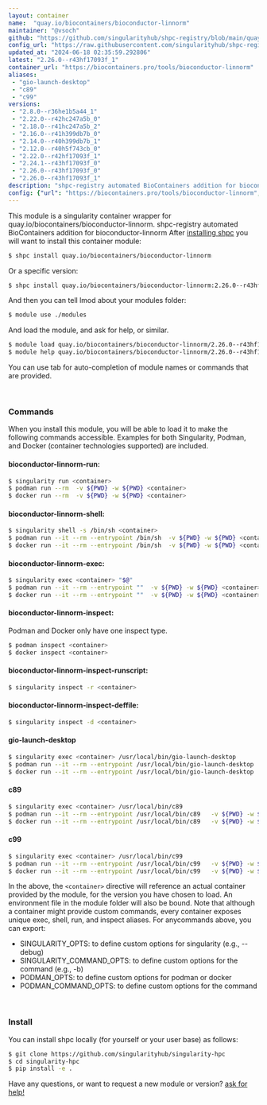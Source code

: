 ```yaml
---
layout: container
name:  "quay.io/biocontainers/bioconductor-linnorm"
maintainer: "@vsoch"
github: "https://github.com/singularityhub/shpc-registry/blob/main/quay.io/biocontainers/bioconductor-linnorm/container.yaml"
config_url: "https://raw.githubusercontent.com/singularityhub/shpc-registry/main/quay.io/biocontainers/bioconductor-linnorm/container.yaml"
updated_at: "2024-06-18 02:35:59.292806"
latest: "2.26.0--r43hf17093f_1"
container_url: "https://biocontainers.pro/tools/bioconductor-linnorm"
aliases:
 - "gio-launch-desktop"
 - "c89"
 - "c99"
versions:
 - "2.8.0--r36he1b5a44_1"
 - "2.22.0--r42hc247a5b_0"
 - "2.18.0--r41hc247a5b_2"
 - "2.16.0--r41h399db7b_0"
 - "2.14.0--r40h399db7b_1"
 - "2.12.0--r40h5f743cb_0"
 - "2.22.0--r42hf17093f_1"
 - "2.24.1--r43hf17093f_0"
 - "2.26.0--r43hf17093f_0"
 - "2.26.0--r43hf17093f_1"
description: "shpc-registry automated BioContainers addition for bioconductor-linnorm"
config: {"url": "https://biocontainers.pro/tools/bioconductor-linnorm", "maintainer": "@vsoch", "description": "shpc-registry automated BioContainers addition for bioconductor-linnorm", "latest": {"2.26.0--r43hf17093f_1": "sha256:fa2bd3c412aab1c83d2fb0001aa47d93c1223444e9e310b19af818e2779f9ccb"}, "tags": {"2.8.0--r36he1b5a44_1": "sha256:8dbbbfb37496f8f8b225aae4f84b9507e82bae8c5a3154d3cc56f15dd349d2b2", "2.22.0--r42hc247a5b_0": "sha256:de22bcd924bf67b3869effda720f4f09363d1ba3fade69f0525b3a0d56b41082", "2.18.0--r41hc247a5b_2": "sha256:c2f5e8b06987edf508d11b168cadc6b3fcd4fd90402cb43819fcbd3b00471ed0", "2.16.0--r41h399db7b_0": "sha256:aa8e9b0352b8f16eada182ff143ab3e7c9e27940dbc8de234826e3c0846d281d", "2.14.0--r40h399db7b_1": "sha256:30db0d2f4c3a874f24c40a26ec74bf9083c2737c09fdb8082c9eb1d293ea723c", "2.12.0--r40h5f743cb_0": "sha256:a674c65e2be6fccfcc51cfe5ccd39d7fdd3ae2f338b891b5ff2ba69bd0a9eff3", "2.22.0--r42hf17093f_1": "sha256:456084f9b241b19d403680ee0f18447b8d5784607b80683a6407a38e9b70b411", "2.24.1--r43hf17093f_0": "sha256:26f3df135dac59cba54cd965a56434c0c1dbd37269af0d317fe77628f9dbd120", "2.26.0--r43hf17093f_0": "sha256:3243982e68a7d8ec18523d1caaf17ed57c72630f38fa562b3b94239e091c544e", "2.26.0--r43hf17093f_1": "sha256:fa2bd3c412aab1c83d2fb0001aa47d93c1223444e9e310b19af818e2779f9ccb"}, "docker": "quay.io/biocontainers/bioconductor-linnorm", "aliases": {"gio-launch-desktop": "/usr/local/bin/gio-launch-desktop", "c89": "/usr/local/bin/c89", "c99": "/usr/local/bin/c99"}}
---
```


This module is a singularity container wrapper for quay.io/biocontainers/bioconductor-linnorm.
shpc-registry automated BioContainers addition for bioconductor-linnorm
After [installing shpc](#install) you will want to install this container module:


```bash
$ shpc install quay.io/biocontainers/bioconductor-linnorm
```

Or a specific version:

```bash
$ shpc install quay.io/biocontainers/bioconductor-linnorm:2.26.0--r43hf17093f_1
```

And then you can tell lmod about your modules folder:

```bash
$ module use ./modules
```

And load the module, and ask for help, or similar.

```bash
$ module load quay.io/biocontainers/bioconductor-linnorm/2.26.0--r43hf17093f_1
$ module help quay.io/biocontainers/bioconductor-linnorm/2.26.0--r43hf17093f_1
```

You can use tab for auto-completion of module names or commands that are provided.

<br>

### Commands

When you install this module, you will be able to load it to make the following commands accessible.
Examples for both Singularity, Podman, and Docker (container technologies supported) are included.

#### bioconductor-linnorm-run:

```bash
$ singularity run <container>
$ podman run --rm  -v ${PWD} -w ${PWD} <container>
$ docker run --rm  -v ${PWD} -w ${PWD} <container>
```

#### bioconductor-linnorm-shell:

```bash
$ singularity shell -s /bin/sh <container>
$ podman run --it --rm --entrypoint /bin/sh  -v ${PWD} -w ${PWD} <container>
$ docker run --it --rm --entrypoint /bin/sh  -v ${PWD} -w ${PWD} <container>
```

#### bioconductor-linnorm-exec:

```bash
$ singularity exec <container> "$@"
$ podman run --it --rm --entrypoint ""  -v ${PWD} -w ${PWD} <container> "$@"
$ docker run --it --rm --entrypoint ""  -v ${PWD} -w ${PWD} <container> "$@"
```

#### bioconductor-linnorm-inspect:

Podman and Docker only have one inspect type.

```bash
$ podman inspect <container>
$ docker inspect <container>
```

#### bioconductor-linnorm-inspect-runscript:

```bash
$ singularity inspect -r <container>
```

#### bioconductor-linnorm-inspect-deffile:

```bash
$ singularity inspect -d <container>
```


#### gio-launch-desktop

```bash
$ singularity exec <container> /usr/local/bin/gio-launch-desktop
$ podman run --it --rm --entrypoint /usr/local/bin/gio-launch-desktop   -v ${PWD} -w ${PWD} <container> -c " $@"
$ docker run --it --rm --entrypoint /usr/local/bin/gio-launch-desktop   -v ${PWD} -w ${PWD} <container> -c " $@"
```


#### c89

```bash
$ singularity exec <container> /usr/local/bin/c89
$ podman run --it --rm --entrypoint /usr/local/bin/c89   -v ${PWD} -w ${PWD} <container> -c " $@"
$ docker run --it --rm --entrypoint /usr/local/bin/c89   -v ${PWD} -w ${PWD} <container> -c " $@"
```


#### c99

```bash
$ singularity exec <container> /usr/local/bin/c99
$ podman run --it --rm --entrypoint /usr/local/bin/c99   -v ${PWD} -w ${PWD} <container> -c " $@"
$ docker run --it --rm --entrypoint /usr/local/bin/c99   -v ${PWD} -w ${PWD} <container> -c " $@"
```



In the above, the `<container>` directive will reference an actual container provided
by the module, for the version you have chosen to load. An environment file in the
module folder will also be bound. Note that although a container
might provide custom commands, every container exposes unique exec, shell, run, and
inspect aliases. For anycommands above, you can export:

 - SINGULARITY_OPTS: to define custom options for singularity (e.g., --debug)
 - SINGULARITY_COMMAND_OPTS: to define custom options for the command (e.g., -b)
 - PODMAN_OPTS: to define custom options for podman or docker
 - PODMAN_COMMAND_OPTS: to define custom options for the command

<br>

### Install

You can install shpc locally (for yourself or your user base) as follows:

```bash
$ git clone https://github.com/singularityhub/singularity-hpc
$ cd singularity-hpc
$ pip install -e .
```

Have any questions, or want to request a new module or version? [ask for help!](https://github.com/singularityhub/singularity-hpc/issues)